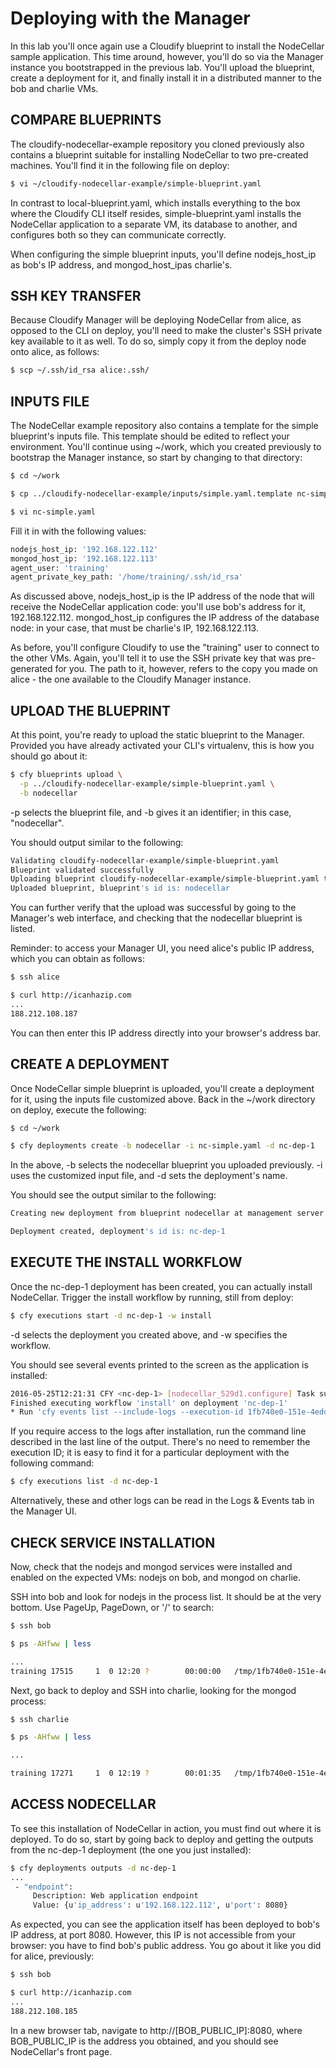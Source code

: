 # Deploying with the Manager

In this lab you'll once again use a Cloudify blueprint to install the NodeCellar sample application. This time around, however, you'll do so via the Manager instance you bootstrapped in the previous lab. You'll upload the blueprint, create a deployment for it, and finally install it in a distributed manner to the bob and charlie VMs.

## COMPARE BLUEPRINTS

The cloudify-nodecellar-example repository you cloned previously also contains a blueprint suitable for installing NodeCellar to two pre-created machines. You'll find it in the following file on deploy:

```sh
$ vi ~/cloudify-nodecellar-example/simple-blueprint.yaml
```

In contrast to local-blueprint.yaml, which installs everything to the box where the Cloudify CLI itself resides, simple-blueprint.yaml installs the NodeCellar application to a separate VM, its database to another, and configures both so they can communicate correctly.

When configuring the simple blueprint inputs, you'll define nodejs_host_ip as bob's IP address, and mongod_host_ipas charlie's.

## SSH KEY TRANSFER

Because Cloudify Manager will be deploying NodeCellar from alice, as opposed to the CLI on deploy, you'll need to make the cluster's SSH private key available to it as well. To do so, simply copy it from the deploy node onto alice, as follows:

```sh
$ scp ~/.ssh/id_rsa alice:.ssh/
```

## INPUTS FILE

The NodeCellar example repository also contains a template for the simple blueprint's inputs file. This template should be edited to reflect your environment. You'll continue using ~/work, which you created previously to bootstrap the Manager instance, so start by changing to that directory:

```sh
$ cd ~/work

$ cp ../cloudify-nodecellar-example/inputs/simple.yaml.template nc-simple.yaml

$ vi nc-simple.yaml
```

Fill it in with the following values:

```sh
nodejs_host_ip: '192.168.122.112'
mongod_host_ip: '192.168.122.113'
agent_user: 'training'
agent_private_key_path: '/home/training/.ssh/id_rsa'
```

As discussed above, nodejs_host_ip is the IP address of the node that will receive the NodeCellar application code: you'll use bob's address for it, 192.168.122.112. mongod_host_ip configures the IP address of the database node: in your case, that must be charlie's IP, 192.168.122.113.

As before, you'll configure Cloudify to use the "training" user to connect to the other VMs. Again, you'll tell it to use the SSH private key that was pre-generated for you. The path to it, however, refers to the copy you made on alice - the one available to the Cloudify Manager instance.

## UPLOAD THE BLUEPRINT

At this point, you're ready to upload the static blueprint to the Manager. Provided you have already activated your CLI's virtualenv, this is how you should go about it:

```sh
$ cfy blueprints upload \
  -p ../cloudify-nodecellar-example/simple-blueprint.yaml \
  -b nodecellar
```

-p selects the blueprint file, and -b gives it an identifier; in this case, "nodecellar".

You should output similar to the following:

```sh
Validating cloudify-nodecellar-example/simple-blueprint.yaml
Blueprint validated successfully
Uploading blueprint cloudify-nodecellar-example/simple-blueprint.yaml to management server 192.168.122.111
Uploaded blueprint, blueprint's id is: nodecellar
```

You can further verify that the upload was successful by going to the Manager's web interface, and checking that the nodecellar blueprint is listed.

Reminder: to access your Manager UI, you need alice's public IP address, which you can obtain as follows:

```sh
$ ssh alice

$ curl http://icanhazip.com
...
188.212.108.187
```

You can then enter this IP address directly into your browser's address bar.

## CREATE A DEPLOYMENT

Once NodeCellar simple blueprint is uploaded, you'll create a deployment for it, using the inputs file customized above. Back in the ~/work directory on deploy, execute the following:

```sh
$ cd ~/work

$ cfy deployments create -b nodecellar -i nc-simple.yaml -d nc-dep-1
```

In the above, -b selects the nodecellar blueprint you uploaded previously. -i uses the customized input file, and -d sets the deployment's name.

You should see the output similar to the following:

```sh
Creating new deployment from blueprint nodecellar at management server 192.168.122.111

Deployment created, deployment's id is: nc-dep-1
```

## EXECUTE THE INSTALL WORKFLOW

Once the nc-dep-1 deployment has been created, you can actually install NodeCellar. Trigger the install workflow by running, still from deploy:

```sh
$ cfy executions start -d nc-dep-1 -w install
```

-d selects the deployment you created above, and -w specifies the workflow.

You should see several events printed to the screen as the application is installed:

```sh
2016-05-25T12:21:31 CFY <nc-dep-1> [nodecellar_529d1.configure] Task succeeded 'script_runner.tasks.run'
Finished executing workflow 'install' on deployment 'nc-dep-1'
* Run 'cfy events list --include-logs --execution-id 1fb740e0-151e-4edd-85f5-f87ac77d3ffc' to retrieve the execution's events/logs
```

If you require access to the logs after installation, run the command line described in the last line of the output. There's no need to remember the execution ID; it is easy to find it for a particular deployment with the following command:

```sh
$ cfy executions list -d nc-dep-1
```

Alternatively, these and other logs can be read in the Logs & Events tab in the Manager UI.

## CHECK SERVICE INSTALLATION

Now, check that the nodejs and mongod services were installed and enabled on the expected VMs: nodejs on bob, and mongod on charlie.

SSH into bob and look for nodejs in the process list. It should be at the very bottom. Use PageUp, PageDown, or '/' to search:

```sh
$ ssh bob

$ ps -AHfww | less

...
training 17515     1  0 12:20 ?        00:00:00   /tmp/1fb740e0-151e-4edd-85f5-f87ac77d3ffc/nodejs/nodejs-binaries/bin/node /tmp/1fb740e0-151e-4edd-85f5-f87ac77d3ffc/nodecellar/nodecellar-source/server.js
```

Next, go back to deploy and SSH into charlie, looking for the mongod process:

```sh
$ ssh charlie

$ ps -AHfww | less

...

training 17271     1  0 12:19 ?        00:01:35   /tmp/1fb740e0-151e-4edd-85f5-f87ac77d3ffc/mongodb/mongodb-binaries/bin/mongod --port 27017 --dbpath /tmp/1fb740e0-151e-4edd-85f5-f87ac77d3ffc/mongodb/data --rest --journal --shardsvr --smallfiles
```

## ACCESS NODECELLAR

To see this installation of NodeCellar in action, you must find out where it is deployed. To do so, start by going back to deploy and getting the outputs from the nc-dep-1 deployment (the one you just installed):

```sh
$ cfy deployments outputs -d nc-dep-1
...
 - "endpoint":
     Description: Web application endpoint
     Value: {u'ip_address': u'192.168.122.112', u'port': 8080}
```

As expected, you can see the application itself has been deployed to bob's IP address, at port 8080. However, this IP is not accessible from your browser: you have to find bob's public address. You go about it like you did for alice, previously:

```sh
$ ssh bob

$ curl http://icanhazip.com
...
188.212.108.185
```

In a new browser tab, navigate to http://[BOB_PUBLIC_IP]:8080, where BOB_PUBLIC_IP is the address you obtained, and you should see NodeCellar's front page.